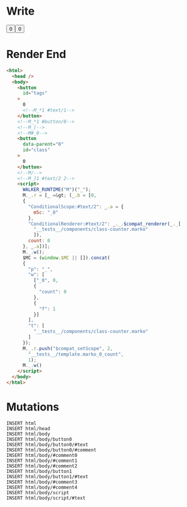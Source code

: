 # Write
  <button id=tags>0<!--M_*1 #text/1--></button><!--M_*1 #button/0--><!--M_[--><!--M#_0--><button id=class data-parent=0>0</button><!--M/--><!--M_]1 #text/2 2--><script>WALKER_RUNTIME("M")("_");M._.r=[_=>(_.b=[0,{"ConditionalScope:#text/2":_.a={m5c:"_0"},"ConditionalRenderer:#text/2":_._.$compat_renderer(_._["__tests__/components/class-counter.marko"]),count:0},_.a])];M._.w();$MC=(window.$MC||[]).concat({"p":"_","w":[["_0",0,{"count":0},{"f":1}]],"t":["__tests__/components/class-counter.marko"]});M._.r.push("$compat_setScope",2,"__tests__/template.marko_0_count",1);M._.w()</script>

# Render End
```html
<html>
  <head />
  <body>
    <button
      id="tags"
    >
      0
      <!--M_*1 #text/1-->
    </button>
    <!--M_*1 #button/0-->
    <!--M_[-->
    <!--M#_0-->
    <button
      data-parent="0"
      id="class"
    >
      0
    </button>
    <!--M/-->
    <!--M_]1 #text/2 2-->
    <script>
      WALKER_RUNTIME("M")("_");
      M._.r = [_ =&gt; (_.b = [0,
      {
        "ConditionalScope:#text/2": _.a = {
          m5c: "_0"
        },
        "ConditionalRenderer:#text/2": _._.$compat_renderer(_._[
          "__tests__/components/class-counter.marko"
          ]),
        count: 0
      }, _.a])];
      M._.w();
      $MC = (window.$MC || []).concat(
      {
        "p": "_",
        "w": [
          ["_0", 0,
          {
            "count": 0
          },
          {
            "f": 1
          }]
        ],
        "t": [
          "__tests__/components/class-counter.marko"
        ]
      });
      M._.r.push("$compat_setScope", 2,
        "__tests__/template.marko_0_count",
        1);
      M._.w()
    </script>
  </body>
</html>
```

# Mutations
```
INSERT html
INSERT html/head
INSERT html/body
INSERT html/body/button0
INSERT html/body/button0/#text
INSERT html/body/button0/#comment
INSERT html/body/#comment0
INSERT html/body/#comment1
INSERT html/body/#comment2
INSERT html/body/button1
INSERT html/body/button1/#text
INSERT html/body/#comment3
INSERT html/body/#comment4
INSERT html/body/script
INSERT html/body/script/#text
```